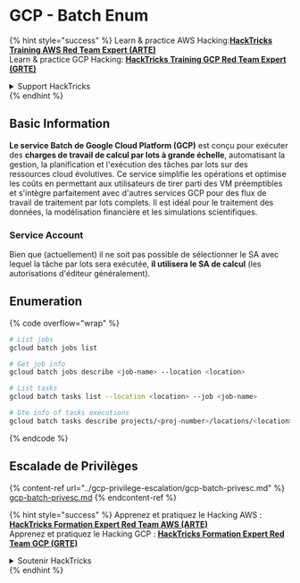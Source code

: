 # GCP - Batch Enum

{% hint style="success" %}
Learn & practice AWS Hacking:<img src="../../../.gitbook/assets/image (1) (1) (1) (1).png" alt="" data-size="line">[**HackTricks Training AWS Red Team Expert (ARTE)**](https://training.hacktricks.xyz/courses/arte)<img src="../../../.gitbook/assets/image (1) (1) (1) (1).png" alt="" data-size="line">\
Learn & practice GCP Hacking: <img src="../../../.gitbook/assets/image (2) (1).png" alt="" data-size="line">[**HackTricks Training GCP Red Team Expert (GRTE)**<img src="../../../.gitbook/assets/image (2) (1).png" alt="" data-size="line">](https://training.hacktricks.xyz/courses/grte)

<details>

<summary>Support HackTricks</summary>

* Check the [**subscription plans**](https://github.com/sponsors/carlospolop)!
* **Join the** 💬 [**Discord group**](https://discord.gg/hRep4RUj7f) or the [**telegram group**](https://t.me/peass) or **follow** us on **Twitter** 🐦 [**@hacktricks\_live**](https://twitter.com/hacktricks_live)**.**
* **Share hacking tricks by submitting PRs to the** [**HackTricks**](https://github.com/carlospolop/hacktricks) and [**HackTricks Cloud**](https://github.com/carlospolop/hacktricks-cloud) github repos.

</details>
{% endhint %}

## Basic Information

**Le service Batch de Google Cloud Platform (GCP)** est conçu pour exécuter des **charges de travail de calcul par lots à grande échelle**, automatisant la gestion, la planification et l'exécution des tâches par lots sur des ressources cloud évolutives. Ce service simplifie les opérations et optimise les coûts en permettant aux utilisateurs de tirer parti des VM préemptibles et s'intègre parfaitement avec d'autres services GCP pour des flux de travail de traitement par lots complets. Il est idéal pour le traitement des données, la modélisation financière et les simulations scientifiques.

### Service Account

Bien que (actuellement) il ne soit pas possible de sélectionner le SA avec lequel la tâche par lots sera exécutée, **il utilisera le SA de calcul** (les autorisations d'éditeur généralement).

## Enumeration

{% code overflow="wrap" %}
```bash
# List jobs
gcloud batch jobs list

# Get job info
gcloud batch jobs describe <job-name> --location <location>

# List tasks
gcloud batch tasks list --location <location> --job <job-name>

# Gte info of tasks executions
gcloud batch tasks describe projects/<proj-number>/locations/<location>/jobs/<job-name>/taskGroups/<group>/tasks/<num>
```
{% endcode %}

## Escalade de Privilèges

{% content-ref url="../gcp-privilege-escalation/gcp-batch-privesc.md" %}
[gcp-batch-privesc.md](../gcp-privilege-escalation/gcp-batch-privesc.md)
{% endcontent-ref %}

{% hint style="success" %}
Apprenez et pratiquez le Hacking AWS :<img src="../../../.gitbook/assets/image (1) (1) (1) (1).png" alt="" data-size="line">[**HackTricks Formation Expert Red Team AWS (ARTE)**](https://training.hacktricks.xyz/courses/arte)<img src="../../../.gitbook/assets/image (1) (1) (1) (1).png" alt="" data-size="line">\
Apprenez et pratiquez le Hacking GCP : <img src="../../../.gitbook/assets/image (2) (1).png" alt="" data-size="line">[**HackTricks Formation Expert Red Team GCP (GRTE)**<img src="../../../.gitbook/assets/image (2) (1).png" alt="" data-size="line">](https://training.hacktricks.xyz/courses/grte)

<details>

<summary>Soutenir HackTricks</summary>

* Consultez les [**plans d'abonnement**](https://github.com/sponsors/carlospolop) !
* **Rejoignez le** 💬 [**groupe Discord**](https://discord.gg/hRep4RUj7f) ou le [**groupe telegram**](https://t.me/peass) ou **suivez-nous sur** **Twitter** 🐦 [**@hacktricks\_live**](https://twitter.com/hacktricks_live)**.**
* **Partagez des astuces de hacking en soumettant des PR aux** [**HackTricks**](https://github.com/carlospolop/hacktricks) et [**HackTricks Cloud**](https://github.com/carlospolop/hacktricks-cloud) dépôts github.

</details>
{% endhint %}
